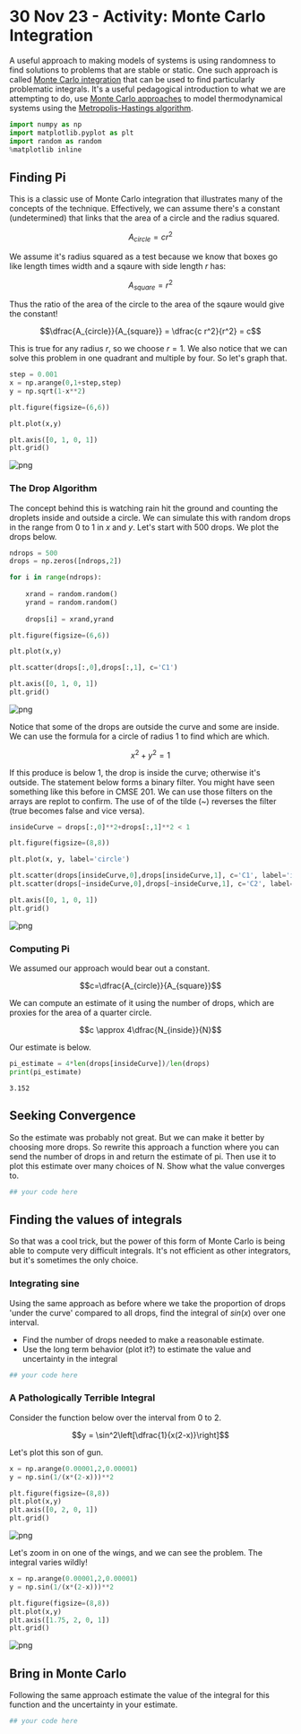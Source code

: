 # 30 Nov 23 - Activity: Monte Carlo Integration

A useful approach to making models of systems is using randomness to find solutions to problems that are stable or static. One such approach is called [Monte Carlo integration](https://en.wikipedia.org/wiki/Monte_Carlo_integration) that can be used to find particularly problematic integrals. It's a useful pedagogical introduction to what we are attempting to do, use [Monte Carlo approaches](https://en.wikipedia.org/wiki/Monte_Carlo_method) to model thermodynamical systems using the [Metropolis-Hastings algorithm](https://en.wikipedia.org/wiki/Metropolis%E2%80%93Hastings_algorithm).


```python
import numpy as np
import matplotlib.pyplot as plt
import random as random
%matplotlib inline
```

## Finding Pi

This is a classic use of Monte Carlo integration that illustrates many of the concepts of the technique. Effectively, we can assume there's a constant (undetermined) that links that the area of a circle and the radius squared. 

$$A_{circle} = c r^2$$

We assume it's radius squared as a test because we know that boxes go like length times width and a sqaure with side length $r$ has:

$$A_{square} = r^2$$

Thus the ratio of the area of the circle to the area of the sqaure would give the constant!

$$\dfrac{A_{circle}}{A_{square}} = \dfrac{c r^2}{r^2} = c$$

This is true for any radius $r$, so we choose $r=1$. We also notice that we can solve this problem in one quadrant and multiple by four.  So let's graph that.


```python
step = 0.001
x = np.arange(0,1+step,step)
y = np.sqrt(1-x**2)

plt.figure(figsize=(6,6))

plt.plot(x,y)

plt.axis([0, 1, 0, 1])
plt.grid()

```


    
![png](../../images/activity-mc_integration_activity-mc_integration_tmp_3_0.png)
    


### The Drop Algorithm

The concept behind this is watching rain hit the ground and counting the droplets inside and outside a circle. We can simulate this with random drops in the range from 0 to 1 in $x$ and $y$. Let's start with 500 drops. We plot the drops below.


```python
ndrops = 500
drops = np.zeros([ndrops,2])

for i in range(ndrops):
    
    xrand = random.random()
    yrand = random.random()
    
    drops[i] = xrand,yrand
```


```python
plt.figure(figsize=(6,6))

plt.plot(x,y)

plt.scatter(drops[:,0],drops[:,1], c='C1')

plt.axis([0, 1, 0, 1])
plt.grid()
```


    
![png](../../images/activity-mc_integration_activity-mc_integration_tmp_6_0.png)
    


Notice that some of the drops are outside the curve and some are inside. We can use the formula for a circle of radius 1 to find which are which. 

$$x^2 + y^2 = 1$$

If this produce is below 1, the drop is inside the curve; otherwise it's outside. The statement below forms a binary filter. You might have seen something like this before in CMSE 201. We can use those filters on the arrays are replot to confirm. The use of of the tilde (~) reverses the filter (true becomes false and vice versa).


```python
insideCurve = drops[:,0]**2+drops[:,1]**2 < 1

plt.figure(figsize=(8,8))

plt.plot(x, y, label='circle')

plt.scatter(drops[insideCurve,0],drops[insideCurve,1], c='C1', label='inside')
plt.scatter(drops[~insideCurve,0],drops[~insideCurve,1], c='C2', label='outside')

plt.axis([0, 1, 0, 1])
plt.grid()
```


    
![png](../../images/activity-mc_integration_activity-mc_integration_tmp_8_0.png)
    


### Computing Pi

We assumed our approach would bear out a constant.

$$c=\dfrac{A_{circle}}{A_{square}}$$

We can compute an estimate of it using the number of drops, which are proxies for the area of a quarter circle.

$$c \approx 4\dfrac{N_{inside}}{N}$$

Our estimate is below.


```python
pi_estimate = 4*len(drops[insideCurve])/len(drops)
print(pi_estimate)
```

    3.152


## Seeking Convergence

So the estimate was probably not great. But we can make it better by choosing more drops. So rewrite this approach a function where you can send the number of drops in and return the estimate of pi. Then use it to plot this estimate over many choices of N. Show what the value converges to.


```python
## your code here
```

## Finding the values of integrals

So that was a cool trick, but the power of this form of Monte Carlo is being able to compute very difficult integrals. It's not efficient as other integrators, but it's sometimes the only choice.

### Integrating sine

Using the same approach as before where we take the proportion of drops 'under the curve' compared to all drops, find the integral of $sin(x)$ over one interval. 

* Find the number of drops needed to make a reasonable estimate.
* Use the long term behavior (plot it?) to estimate the value and uncertainty in the integral


```python
## your code here
```

### A Pathologically Terrible Integral

Consider the function below over the interval from 0 to 2.

$$y = \sin^2\left[\dfrac{1}{x(2-x)}\right]$$ 

Let's plot this son of gun.


```python
x = np.arange(0.00001,2,0.00001)
y = np.sin(1/(x*(2-x)))**2

plt.figure(figsize=(8,8))
plt.plot(x,y)
plt.axis([0, 2, 0, 1])
plt.grid()
```


    
![png](../../images/activity-mc_integration_activity-mc_integration_tmp_16_0.png)
    


Let's zoom in on one of the wings, and we can see the problem. The integral varies wildly!


```python
x = np.arange(0.00001,2,0.00001)
y = np.sin(1/(x*(2-x)))**2

plt.figure(figsize=(8,8))
plt.plot(x,y)
plt.axis([1.75, 2, 0, 1])
plt.grid()
```


    
![png](../../images/activity-mc_integration_activity-mc_integration_tmp_18_0.png)
    


## Bring in Monte Carlo

Following the same approach estimate the value of the integral for this function and the uncertainty in your estimate.


```python
## your code here
```
